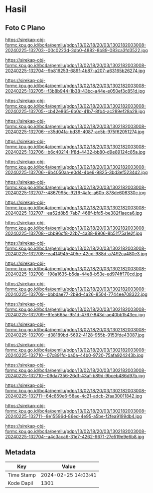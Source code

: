 # Hasil

## Foto C Plano

https://sirekap-obj-formc.kpu.go.id/bc4a/pemilu/pdpr/13/02/18/20/03/1302182003008-20240225-132703--00c0223d-3db0-4882-8b89-083ca3fd3522.jpg

https://sirekap-obj-formc.kpu.go.id/bc4a/pemilu/pdpr/13/02/18/20/03/1302182003008-20240225-132704--9b816253-689f-4b87-a207-a63165b26274.jpg

https://sirekap-obj-formc.kpu.go.id/bc4a/pemilu/pdpr/13/02/18/20/03/1302182003008-20240225-132705--f3b8b944-1b38-43bc-a44e-e050ef3c851d.jpg

https://sirekap-obj-formc.kpu.go.id/bc4a/pemilu/pdpr/13/02/18/20/03/1302182003008-20240225-132705--cb42e865-6b0d-41b7-8fb4-ac289ef28a29.jpg

https://sirekap-obj-formc.kpu.go.id/bc4a/pemilu/pdpr/13/02/18/20/03/1302182003008-20240225-132706--c35d04fa-bd39-4087-ac5b-975f62051274.jpg

https://sirekap-obj-formc.kpu.go.id/bc4a/pemilu/pdpr/13/02/18/20/03/1302182003008-20240225-132706--b6c40214-1f8d-4432-bb80-d9e89124c85a.jpg

https://sirekap-obj-formc.kpu.go.id/bc4a/pemilu/pdpr/13/02/18/20/03/1302182003008-20240225-132706--6b4050aa-e0d4-4be6-9825-3bd3ef5234d2.jpg

https://sirekap-obj-formc.kpu.go.id/bc4a/pemilu/pdpr/13/02/18/20/03/1302182003008-20240225-132707--4867995c-92f6-4afe-a60b-878de606330c.jpg

https://sirekap-obj-formc.kpu.go.id/bc4a/pemilu/pdpr/13/02/18/20/03/1302182003008-20240225-132707--ea52d8b5-7ab7-468f-bfd5-be382f1aeca6.jpg

https://sirekap-obj-formc.kpu.go.id/bc4a/pemilu/pdpr/13/02/18/20/03/1302182003008-20240225-132708--cbb96cf8-22b7-4a38-8906-8b51f75a1e2f.jpg

https://sirekap-obj-formc.kpu.go.id/bc4a/pemilu/pdpr/13/02/18/20/03/1302182003008-20240225-132708--ea414945-405e-42cd-988d-a7492ca480e3.jpg

https://sirekap-obj-formc.kpu.go.id/bc4a/pemilu/pdpr/13/02/18/20/03/1302182003008-20240225-132708--198a1635-b5da-44e8-b53e-ed974ff170cd.jpg

https://sirekap-obj-formc.kpu.go.id/bc4a/pemilu/pdpr/13/02/18/20/03/1302182003008-20240225-132709--bbbdae77-2b9d-4a26-8504-7744ee708322.jpg

https://sirekap-obj-formc.kpu.go.id/bc4a/pemilu/pdpr/13/02/18/20/03/1302182003008-20240225-132709--9fe5665a-951d-4767-843d-ae40bb1543ec.jpg

https://sirekap-obj-formc.kpu.go.id/bc4a/pemilu/pdpr/13/02/18/20/03/1302182003008-20240225-132709--d38189bd-5692-4128-955b-9153fde43087.jpg

https://sirekap-obj-formc.kpu.go.id/bc4a/pemilu/pdpr/13/02/18/20/03/1302182003008-20240225-132710--07c891fd-ba0a-44b0-9720-75afa924243b.jpg

https://sirekap-obj-formc.kpu.go.id/bc4a/pemilu/pdpr/13/02/18/20/03/1302182003008-20240225-132710--09da7356-26df-43af-b89d-9bceb486d97b.jpg

https://sirekap-obj-formc.kpu.go.id/bc4a/pemilu/pdpr/13/02/18/20/03/1302182003008-20240225-132711--64c859e6-58ae-4c21-adcb-2faa30011842.jpg

https://sirekap-obj-formc.kpu.go.id/bc4a/pemilu/pdpr/13/02/18/20/03/1302182003008-20240225-132711--8e15596d-86ed-4e95-a5be-f2fea9199db4.jpg

https://sirekap-obj-formc.kpu.go.id/bc4a/pemilu/pdpr/13/02/18/20/03/1302182003008-20240225-132704--a4c3aca6-31e7-4262-9671-27e519e9e6b8.jpg


## Metadata

| Key        | Value               |
| ---------- | ------------------- |
| Time Stamp | 2024-02-25 14:03:41 |
| Kode Dapil | 1301                |



